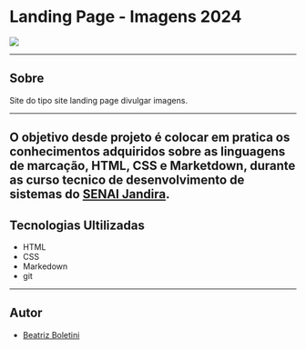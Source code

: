 # Landing Page - Imagens 2024

![](./Captura%20de%20Tela%202024-09-06%20às%2011.55.56.png)

---

## Sobre
Site do tipo site landing page divulgar imagens.

---

  O objetivo desde projeto é colocar em pratica os conhecimentos adquiridos sobre as linguagens de marcação, HTML, CSS e Marketdown, durante as curso tecnico de desenvolvimento de sistemas do [SENAI Jandira](https://sp.senai.br/unidade/jandira/). 
---
## Tecnologias Ultilizadas 
- HTML
- CSS
- Markedown
- git

---
## Autor 
- [Beatriz Boletini](https://www.linkedin.com/in/beatriz-boletini-95b6b5295/)
